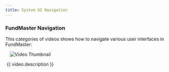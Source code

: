 ```yaml
---
title: System UI Navigation
---
```


### FundMaster Navigation

This categories of videos shows how to navigate various user interfaces in FundMaster:

<div class="videos-grid">
  <div v-for="video in videos" :key="video.id" class="video-item">
    <a @click="openModal(video)">
      <img :src="video.thumbnail" alt="Video Thumbnail">
    </a>
    <p>{{ video.description }}</p>
  </div>
</div>

<template>
  <div class="video-modal" v-if="currentVideo">
    <div class="video-modal-overlay" @click="closeModal">
      <div class="video-modal-frame">
        <iframe :src="currentVideo.videoUrl" frameborder="0" allowfullscreen></iframe>
      </div>
      <button class="close-modal">Close</button>
    </div>
  </div>
</template>

<script>
export default {
  data() {
    return {
      videos: [
        {
          id: 1,
          thumbnail: "https://img.youtube.com/vi/StIAaFSmr7I/hqdefault.jpg",
          videoUrl: "https://www.youtube.com/embed/StIAaFSmr7I",
          description: "How to log in to FundMaster"
        },
        {
          id: 2,
          thumbnail: "https://img.youtube.com/vi/s82gFzfPMbA/hqdefault.jpg",
          videoUrl: "https://www.youtube.com/embed/s82gFzfPMbA",
          description: "How to navigate Fundmaster Landing Page interface."
        },
        {
          id: 3,
          thumbnail: "https://img.youtube.com/vi/L2UxRTHFyak/hqdefault.jpg",
          videoUrl: "https://www.youtube.com/embed/L2UxRTHFyak",
          description: "How to nagivate FundMaster Xe Admin Panel interface."
        },
        {
          id: 4,
          thumbnail: "https://img.youtube.com/vi/mc-1DVWJM_4/hqdefault.jpg",
          videoUrl: "https://www.youtube.com/embed/mc-1DVWJM_4",
          description: "How to create User Profiles in FundMaster."
        },
        {
          id: 5,
          thumbnail: "https://img.youtube.com/vi/WUA_HwAqufM/hqdefault.jpg",
          videoUrl: "https://www.youtube.com/embed/WUA_HwAqufM",
          description: "How to Assign Permissions to user profiles in FundMaster."
        },
        // Add more videos here...
        
      ],
      currentVideo: null
    };
  },
  methods: {
    openModal(video) {
      this.currentVideo = video;
    },
    closeModal() {
      this.currentVideo = null;
    }
  }
};
</script>

<style>
.videos-grid {
  display: grid;
  grid-template-columns: repeat(3, 1fr);
  grid-gap: 20px;
}

.video-item {
  text-align: center;
  cursor: pointer;
}

.video-item img {
  max-width: 100%;
}

.video-modal-overlay {
  position: fixed;
  top: 0;
  left: 0;
  width: 100%;
  height: 100%;
  background-color: rgba(0, 0, 0, 0.7);
  display: flex;
  justify-content: center;
  align-items: center;
  z-index: 9999;
  backdrop-filter: blur(5px);
}

.video-modal-frame {
  position: relative;
  width: 70%;
  padding-bottom: 56.25%;
  height: 0;
}

.video-modal-frame iframe {
  position: absolute;
  width: 100%;
  height: 100%;
}

.close-modal {
  position: absolute;
  top: 15px;
  right: 15px;
  background-color: transparent;
  border: none;
  color: #fff;
  font-size: 18px;
  cursor: pointer;
}
</style>
